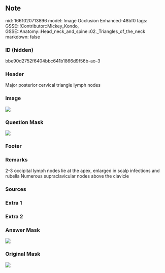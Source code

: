 ## Note
nid: 1661020713896
model: Image Occlusion Enhanced-48bf0
tags: GSSE::!Contributor::Mickey_Kondo, GSSE::Anatomy::Head_neck_and_spine::02._Triangles_of_the_neck
markdown: false

### ID (hidden)
bbe90d2752f6404bbc641b1866d9f56b-ao-3

### Header
Major posterior cervical triangle lymph nodes

### Image
<img src="tmphjyknxao.png">

### Question Mask
<img src="bbe90d2752f6404bbc641b1866d9f56b-ao-3-Q.svg">

### Footer


### Remarks
2-3 occipital lymph nodes lie at the apex, enlarged in scalp infections and rubella
Numerous supraclavicular nodes above the clavicle

### Sources


### Extra 1


### Extra 2


### Answer Mask
<img src="bbe90d2752f6404bbc641b1866d9f56b-ao-3-A.svg">

### Original Mask
<img src="bbe90d2752f6404bbc641b1866d9f56b-ao-O.svg">
